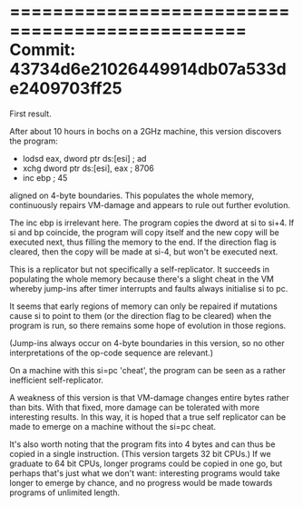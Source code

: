 
================================================
Commit: 43734d6e21026449914db07a533de2409703ff25
================================================

First result.

After about 10 hours in bochs on a 2GHz machine, this version discovers the program:

- lodsd eax, dword ptr ds:[esi] ; ad
- xchg dword ptr ds:[esi], eax ; 8706
- inc ebp                   ; 45

aligned on 4-byte boundaries. This populates the whole memory, continuously repairs VM-damage and appears to rule out further evolution.

The inc ebp is irrelevant here. The program copies the dword at si to si+4. If si and bp coincide, the program will copy itself and the new copy will be executed next, thus filling the memory to the end. If the direction flag is cleared, then the copy will be made at si-4, but won't be executed next. 

This is a replicator but not specifically a self-replicator. It succeeds in populating the whole memory because there's a slight cheat in the VM whereby jump-ins after timer interrupts and faults always initialise si to pc. 

It seems that early regions of memory can only be repaired if mutations cause si to point to them (or the direction flag to be cleared) when the program is run, so there remains some hope of evolution in those regions.

(Jump-ins always occur on 4-byte boundaries in this version, so no other interpretations of the op-code sequence are relevant.)

On a machine with this si=pc 'cheat', the program can be seen as a rather inefficient self-replicator. 

A weakness of this version is that VM-damage changes entire bytes rather than bits. With that fixed, more damage can be tolerated with more interesting results. In this way, it is hoped that a true self replicator can be made to emerge on a machine without the si=pc cheat. 

It's also worth noting that the program fits into 4 bytes and can thus be copied in a single instruction. (This version targets 32 bit CPUs.) If we graduate to 64 bit CPUs, longer programs could be copied in one go, but perhaps that's just what we don't want: interesting programs would take longer to emerge by chance, and no progress would be made towards programs of unlimited length.



